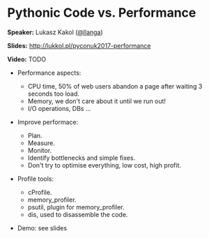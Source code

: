 # Pythonic Code vs. Performance

**Speaker:** Lukasz Kakol ([@llanga](https://twitter.com/llanga))

**Slides:** http://lukkol.pl/pyconuk2017-performance

**Video:** TODO


- Performance aspects:
  - CPU time, 50% of web users abandon a page after waiting 3 seconds too load.
  - Memory, we don't care about it until we run out!
  - I/O operations, DBs ...
  
- Improve performace:
  - Plan.
  - Measure.
  - Monitor.
  - Identify bottlenecks and simple fixes.
  - Don't try to optimise everything, low cost, high profit.
  
- Profile tools:
  - cProfile.
  - memory_profiler.
  - psutil, plugin for memory_profiler.
  - dis, used to disassemble the code.
  
- Demo: see slides
